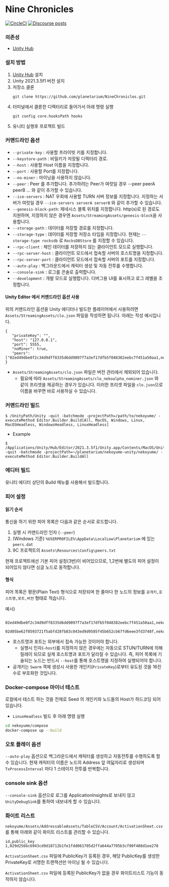 Nine Chronicles
===============

[![CircleCI][ci-badge]][ci]
[![Discourse posts](https://img.shields.io/discourse/posts?server=https%3A%2F%2Fdevforum.nine-chronicles.com%2F&logo=discourse&label=9c-devforum&color=00D1C2
)](https://devforum.nine-chronicles.com)

[ci-badge]: https://circleci.com/gh/planetarium/nekoyume-unity.svg?style=svg&circle-token=ca79d4f6281fe60cdde55d0f1c3d97d561106bda
[ci]: https://circleci.com/gh/planetarium/nekoyume-unity


### 의존성
 - [Unity Hub]


### 설치 방법

 1. [Unity Hub] 설치
 1. Unity 2021.3.5f1 버전 설치
 1. 저장소 클론
    ```
    git clone https://github.com/planetarium/NineChronicles.git
    ```
 1. 터미널에서 클론한 디렉터리로 들어가서 아래 명령 실행
    ```
    git config core.hooksPath hooks
    ```
 1. 유니티 실행후 프로젝트 빌드


### 커맨드라인 옵션

 - `--private-key`       : 사용할 프라이빗 키를 지정합니다.
 - `--keystore-path`     : 비밀키가 저장될 디렉터리 경로.
 - `--host`              : 사용할 Host 이름을 지정합니다.
 - `--port`              : 사용할 Port를 지정합니다.
 - `--no-miner`          : 마이닝을 사용하지 않습니다.
 - `--peer`              : Peer 를 추가합니다. 추가하려는 Peer가 여럿일 경우 --peer peerA peerB ... 와 같이 추가할 수 있습니다.
 - `--ice-servers`       : NAT 우회에 사용할 TURN 서버 정보를 지정합니다. 지정하는 서버가 여럿일 경우 `--ice-servers serverA serverB` 와 같이 추가할 수 있습니다.
 - `--genesis-block-path`: 제네시스 블록 위치를 지정합니다. http(s)로 된 경로도 지원하며, 지정하지 않은 경우엔 `Assets/StreamingAssets/genesis-block`을 사용합니다.
 - `--storage-path`      : 데이터를 저장할 경로를 지정합니다.
 - `--storage-type`      : 데이터를 저장할 저장소 타입을 지정합니다. 현재는 `--storage-type rocksdb` 로 `RocksDBStore` 를 지정할 수 있습니다.
 - `--rpc-client`        : 체인 데이터를 저장하지 않는 클라이언트 모드로 실행합니다.
 - `--rpc-server-host`   : 클라이언트 모드에서 접속할 서버의 호스트명을 지정합니다.
 - `--rpc-server-port`   : 클라이언트 모드에서 접속할 서버의 포트를 지정합니다.
 - `--auto-play`         : 백그라운드에서 캐릭터 생성 및 자동 전투를 수행합니다.
 - `--console-sink`      : 로그를 콘솔로 출력합니다.
 - `--development`       : 개발 모드로 실행합니다. 디버그용 UI를 표시하고 로그 레벨을 조정합니다.

#### Unity Editor 에서 커맨드라인 옵션 사용

위의 커맨드라인 옵션을 Unity 에디터나 빌드한 플레이어에서 사용하려면 `Assets/StreamingAssets/clo.json` 파일을 작성하면 됩니다. 아래는 작성 예시입니다.

```
{
   "privateKey": "",
   "host": "127.0.0.1",
   "port": 5555,
   "noMiner": true,
   "peers": ["02ed49dbe0f2c34d9dff8335d6dd9097f7a3ef17dfb5f048382eebc7f451a50aa1,nekoyume1.koreacentral.cloudapp.azure.com,58598"]
}
```

- `Assets/StreamingAssets/clo.json` 파일은 버전 관리에서 제외되어 있습니다.
  - 필요에 따라 `Assets/StreamingAssets/clo_nekoalpha_nominer.json` 와 같이 프리셋을 제공하는 경우가 있습니다. 이러한 프리셋 파일을 `clo.json`으로 이름을 바꾸면 바로 사용하실 수 있습니다.


### 커맨드라인 빌드

```
$ /UnityPath/Unity -quit -batchmode -projectPath=/path/to/nekoyume/ -executeMethod Editor.Builder.Build[All, MacOS, Windows, Linux, MacOSHeadless, WindowsHeadless, LinuxHeadless]
```

- Example

```
$ /Applications/Unity/Hub/Editor/2021.3.5f1/Unity.app/Contents/MacOS/Unity -quit -batchmode -projectPath=~/planetarium/nekoyume-unity/nekoyume/ -executeMethod Editor.Builder.BuildAll
```

### 에디터 빌드

유니티 에디터 상단의 Build 메뉴를 사용해서 빌드합니다.

### 피어 설정

#### 읽기 순서

통신을 하기 위한 피어 목록은 다음과 같은 순서로 로드합니다.

1. 실행 시 커맨드라인 인자 (`--peer`)
2. (Windows 기준) `%USERPROFILE%\AppData\LocalLow\Planetarium` 에 있는 `peers.dat`
3. 9C 프로젝트의 `Assets\Resources\Config\peers.txt`

현재 프로젝트에선 기본 피어 설정(3번)이 비어있으므로, 1,2번에 별도의 피어 설정이 되어있지 않다면 싱글 노드로 동작합니다.

#### 형식

피어 목록은 평문(Plain Text) 형식으로 저장되며 한 줄마다 한 노드의 정보를 `공개키,호스트명,포트,버전` 형태로 적습니다.

예시)

```
   02ed49dbe0f2c34d9dff8335d6dd9097f7a3ef17dfb5f048382eebc7f451a50aa1,nekoyume1.koreacentral.cloudapp.azure.com,58598
   02d05be62f8593721f5abfd28fb83c043ed9d9585f45b652cb67fd6eee3fd3748f,nekoyume2.koreacentral.cloudapp.azure.com,58599
```

- 호스트명과 포트는 외부에서 접속 가능한 것이어야 합니다.
    - 실행시 인자(`—host`)를 지정하지 않은 경우에는 자동으로 STUN/TURN에 의해 릴레이 되므로 실제 호스트명과 포트가 달라질 수 있습니다.
      즉, 피어 목록에 기술되는 노드는 반드시 `--host`를 통해 호스트명을 지정하여 실행되어야 합니다.
- 공개키는 `Swarm` 객체 생성시 사용한 개인키(`PrivateKey`)로부터 유도된 것을 16진수로 부호화한 것입니다.

[Unity Hub]: https://unity3d.com/get-unity/download


### Docker-compose 마이너 테스트

로컬에서 테스트 하는 것을 전제로 Seed 의 개인키와 노드들의 Host가 하드코딩 되어 있습니다.

- `LinuxHeadless` 빌드 후 아래 명령 실행

```bash
cd nekoyume/compose
docker-compose up --build
```

### 오토 플레이 옵션

`--auto-play` 옵션으로 백그라운드에서 캐릭터를 생성하고 자동전투를 수행하도록 할 수 있습니다.
현재 캐릭터의 이름은 노드의 Address 앞 여덟자리로 생성되며 `TxProcessInterval` 마다 1 스테이지 전투를 반복합니다.

### console sink 옵션

`--console-sink` 옵션으로 로그를 ApplicationInsights로 보내지 않고 `UnityDebugSink`를 통하여 내보내게 할 수 있습니다.

### 화이트 리스트

`nekoyume/Assets/AddressableAssets/TableCSV/Account/ActivationSheet.csv` 를 통해 아래와 같이 화이트 리스트를 관리할 수 있습니다.

```
id,public_key
1,029d256bc6943cd9d18712b1fe1fdd061705d2ffa644a7705b3cf90f408d1ee278
```

`ActivationSheet.csv` 파일에 PublicKey가 등록된 경우, 해당 PublicKey를 생성한 PrivateKey로 서명한
트랜잭션만 마이닝 될 수 있습니다.

`ActivationSheet.csv` 파일에 등록된 PublicKey가 없을 경우 화이트리스트 기능이 동작하지 않습니다.
